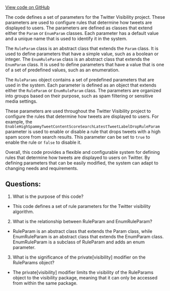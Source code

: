 [View code on GitHub](https://github.com/misbahsy/the-algorithm/visibilitylib/src/main/scala/com/twitter/visibility/configapi/params/RuleParams.scala)

The code defines a set of parameters for the Twitter Visibility project. These parameters are used to configure rules that determine how tweets are displayed to users. The parameters are defined as classes that extend either the `Param` or `EnumParam` classes. Each parameter has a default value and a unique name that is used to identify it in the system.

The `RuleParam` class is an abstract class that extends the `Param` class. It is used to define parameters that have a simple value, such as a boolean or integer. The `EnumRuleParam` class is an abstract class that extends the `EnumParam` class. It is used to define parameters that have a value that is one of a set of predefined values, such as an enumeration.

The `RuleParams` object contains a set of predefined parameters that are used in the system. Each parameter is defined as an object that extends either the `RuleParam` or `EnumRuleParam` class. The parameters are organized into groups based on their purpose, such as spam filtering or sensitive media settings.

These parameters are used throughout the Twitter Visibility project to configure the rules that determine how tweets are displayed to users. For example, the `EnableHighSpammyTweetContentScoreSearchLatestTweetLabelDropRuleParam` parameter is used to enable or disable a rule that drops tweets with a high spam score from search results. This parameter can be set to `true` to enable the rule or `false` to disable it.

Overall, this code provides a flexible and configurable system for defining rules that determine how tweets are displayed to users on Twitter. By defining parameters that can be easily modified, the system can adapt to changing needs and requirements.
## Questions: 
 1. What is the purpose of this code?
- This code defines a set of rule parameters for the Twitter visibility algorithm.

2. What is the relationship between RuleParam and EnumRuleParam?
- RuleParam is an abstract class that extends the Param class, while EnumRuleParam is an abstract class that extends the EnumParam class. EnumRuleParam is a subclass of RuleParam and adds an enum parameter.

3. What is the significance of the private[visibility] modifier on the RuleParams object?
- The private[visibility] modifier limits the visibility of the RuleParams object to the visibility package, meaning that it can only be accessed from within the same package.
